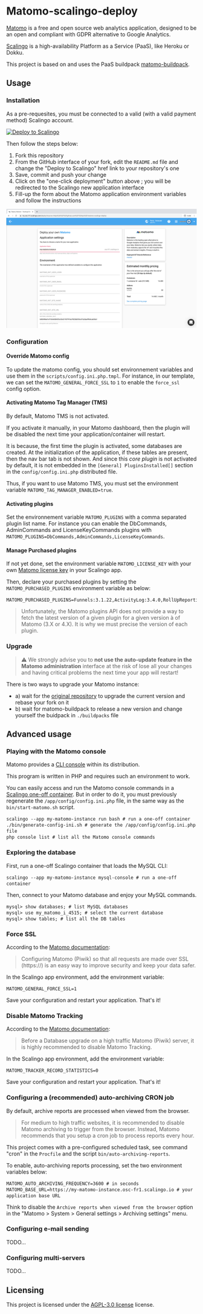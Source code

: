 # Matomo-scalingo-deploy

[Matomo](https://matomo.org) is a free and open source web analytics application, designed to be an open and compliant with GDPR alternative to Google Analytics.

[Scalingo](https://scalingo.com) is a high-availability Platform as a Service (PaaS), like Heroku or Dokku.

This project is based on and uses the PaaS buildpack [matomo-buildpack](https://github.com/1024pix/matomo-buildpack).

## Usage

### Installation

As a pre-requesites, you must be connected to a valid (with a valid payment method) Scalingo account.

[![Deploy to Scalingo](https://cdn.scalingo.com/deploy/button.svg)](https://my.scalingo.com/deploy?source=https://github.com/1024pix/matomo-scalingo-deploy)

Then follow the steps below:

1. Fork this repository
2. From the GitHub interface of your fork, edit the `README.md` file and change the "Deploy to Scalingo" href link to your repository's one
3. Save, commit and push your change
4. Click on the "one-click deployment" button above ; you will be redirected to the Scalingo new application interface
5. Fill-up the form about the Matomo application environment variables and follow the instructions

![Scalingo new Matomo app form](assets/scalingo_new_matomo_app_form.png)

### Configuration

#### Override Matomo config

To update the matomo config, you should set environnement variables and use them in the `scripts/config.ini.php.tmpl`.
For instance, in our template, we can set the `MATOMO_GENERAL_FORCE_SSL` to `1` to enable the `force_ssl` config option.

#### Activating Matomo Tag Manager (TMS)

By default, Matomo TMS is not activated.

If you activate it manually, in your Matomo dashboard, then the plugin will be disabled the next time your application/container will restart.

It is because, the first time the plugin is activated, some databases are created. At the initialization of the application, if these tables are present, then the nav bar tab is not shown. And since this *core plugin* is not activated by default, it is not embedded in the `[General] PluginsInstalled[]` section in the `config/config.ini.php` distributed file.

Thus, if you want to use Matomo TMS, you must set the environment variable `MATOMO_TAG_MANAGER_ENABLED=true`.

#### Activating plugins

Set the environnement variable `MATOMO_PLUGINS` with a comma separated plugin list name. For instance you can enable the DbCommands, AdminCommands and LicenseKeyCommands plugins with `MATOMO_PLUGINS=DbCommands,AdminCommands,LicenseKeyCommands`.

#### Manage Purchased plugins

If not yet done, set the environment variable `MATOMO_LICENSE_KEY` with your own [Matomo license key](https://fr.matomo.org/faq/how-to/how-do-i-get-a-license-key-for-the-maxmind-geolocation-database/) in your Scalingo app.

Then, declare your purchased plugins by setting the `MATOMO_PURCHASED_PLUGINS` environment variable as below:

```shell script
MATOMO_PURCHASED_PLUGINS=Funnels:3.1.22,ActivityLog:3.4.0,RollUpReporting:3.2.7
```

> Unfortunately, the Matomo plugins API does not provide a way to fetch the latest version of a given plugin for a given version à of Matomo (3.X or 4.X). It is why we must precise the version of each plugin.

### Upgrade

> ⚠️ We strongly advise you to **not use the auto-update feature in the Matomo administration** interface at the risk of lose all your changes and having critical problems the next time your app will restart! 

There is two ways to upgrade your Matomo instance:
- a) wait for the [original repository](https://my.scalingo.com/deploy?source=https://github.com/1024pix/matomo-scalingo-deploy) to upgrade the current version and rebase your fork on it
- b) wait for matomo-buildpack to release a new version and change yourself the buidpack in `./buildpacks` file

## Advanced usage

### Playing with the Matomo console

Matomo provides a [CLI console](https://developer.matomo.org/guides/piwik-on-the-command-line) within its distribution.

This program is written in PHP and requires such an environment to work.

You can easily access and run the Matomo console commands in a [Scalingo one-off container](https://doc.scalingo.com/platform/app/tasks). But in order to do it, you must previously regenerate the `/app/config/config.ini.php` file, in the same way as the `bin/start-matomo.sh` script.

```shell script
scalingo --app my-matomo-instance run bash # run a one-off container
./bin/generate-config-ini.sh # generate the /app/config/config.ini.php file
php console list # list all the Matomo console commands
```

### Exploring the database

First, run a one-off Scalingo container that loads the MySQL CLI:

```shell script
scalingo --app my-matomo-instance mysql-console # run a one-off container
```

Then, connect to your Matomo database and enjoy your MySQL commands.

```shell script
mysql> show databases; # list MySQL databases
mysql> use my_matomo_i_4515; # select the current database
mysql> show tables; # list all the DB tables
```

### Force SSL

According to the [Matomo documentation](https://fr.matomo.org/faq/how-to/faq_91/):

> Configuring Matomo (Piwik) so that all requests are made over SSL (https://) is an easy way to improve security and keep your data safer.

In the Scalingo app environment, add the environment variable:

```
MATOMO_GENERAL_FORCE_SSL=1
```

Save your configuration and restart your application. That's it!

### Disable Matomo Tracking

According to the [Matomo documentation](https://matomo.org/faq/how-to/faq_111/):

> Before a Database upgrade on a high traffic Matomo (Piwik) server, it is highly recommended to disable Matomo Tracking.

In the Scalingo app environment, add the environment variable:

```
MATOMO_TRACKER_RECORD_STATISTICS=0
```

Save your configuration and restart your application. That's it!

### Configuring a (recommended) auto-archiving CRON job

By default, archive reports are processed when viewed from the browser.

> For medium to high traffic websites, it is recommended to disable Matomo archiving to trigger from the browser. Instead, Matomo recommends that you setup a cron job to process reports every hour.

This project comes with a pre-configured scheduled task, see command "cron" in the `Procfile` and the script `bin/auto-archiving-reports`.

To enable, auto-archiving reports processing, set the two environment variables below:

```shell script
MATOMO_AUTO_ARCHIVING_FREQUENCY=3600 # in seconds
MATOMO_BASE_URL=https://my-matomo-instance.osc-fr1.scalingo.io # your application base URL
```

Think to disable the `Archive reports when viewed from the browser` option in the "Matomo > System > General settings > Archiving settings" menu.

### Configuring e-mail sending

TODO…

### Configuring multi-servers

TODO…

## Licensing

This project is licensed under the [AGPL-3.0 license](https://choosealicense.com/licenses/agpl-3.0/) license.
